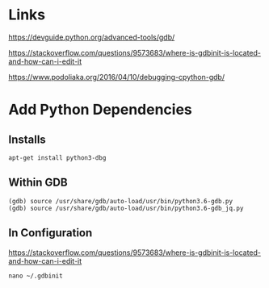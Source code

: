 # Links

https://devguide.python.org/advanced-tools/gdb/

https://stackoverflow.com/questions/9573683/where-is-gdbinit-is-located-and-how-can-i-edit-it

https://www.podoliaka.org/2016/04/10/debugging-cpython-gdb/


# Add Python Dependencies

## Installs

```
apt-get install python3-dbg
```

## Within GDB

```
(gdb) source /usr/share/gdb/auto-load/usr/bin/python3.6-gdb.py
(gdb) source /usr/share/gdb/auto-load/usr/bin/python3.6-gdb_jq.py
```


## In Configuration

https://stackoverflow.com/questions/9573683/where-is-gdbinit-is-located-and-how-can-i-edit-it

```
nano ~/.gdbinit
```


